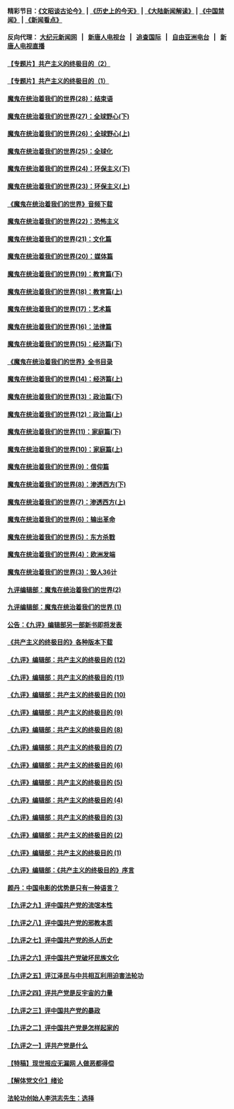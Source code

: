 #### 精彩节目：[《文昭谈古论今》](http://155.138.205.71/wenzhao) | [《历史上的今天》](http://155.138.205.71/today-in-history) | [《大陆新闻解读》](http://155.138.205.71/ntdtv-comedy) | [《中国禁闻》](http://155.138.205.71/ntdtv-news) | [《新闻看点》](http://155.138.205.71/news-insight) 


 #### 反向代理： [大纪元新闻网](http://155.138.205.71:10080/) &nbsp;&nbsp;|&nbsp;&nbsp; [新唐人电视台](http://155.138.205.71:8000/) &nbsp;&nbsp;|&nbsp;&nbsp; [追查国际](http://155.138.205.71:10010/) &nbsp;&nbsp;|&nbsp;&nbsp; [自由亚洲电台](http://155.138.205.71:9800/) &nbsp;&nbsp;|&nbsp;&nbsp; [新唐人电视直播](http://155.138.205.71/) 

#### [【专题片】共产主义的终极目的（2）](../pages/nsc422/n11061941.md?t=02260555) 

#### [【专题片】共产主义的终极目的（1）](../pages/nsc422/n11047728.md?t=02260555) 

#### [魔鬼在统治着我们的世界(28)：结束语](../pages/nsc422/n10936246.md?t=02260555) 

#### [魔鬼在统治着我们的世界(27)：全球野心(下)](../pages/nsc422/n10928319.md?t=02260555) 

#### [魔鬼在统治着我们的世界(26)：全球野心(上)](../pages/nsc422/n10900318.md?t=02260555) 

#### [魔鬼在统治着我们的世界(25)：全球化](../pages/nsc422/n10788205.md?t=02260555) 

#### [魔鬼在统治着我们的世界(24)：环保主义(下)](../pages/nsc422/n10695307.md?t=02260555) 

#### [魔鬼在统治着我们的世界(23)：环保主义(上)](../pages/nsc422/n10688613.md?t=02260555) 

#### [《魔鬼在统治着我们的世界》音频下载](../pages/nsc422/n10635553.md?t=02260555) 

#### [魔鬼在统治着我们的世界(22)：恐怖主义](../pages/nsc422/n10614727.md?t=02260555) 

#### [魔鬼在统治着我们的世界(21)：文化篇](../pages/nsc422/n10597706.md?t=02260555) 

#### [魔鬼在统治着我们的世界(20)：媒体篇](../pages/nsc422/n10586579.md?t=02260555) 

#### [魔鬼在统治着我们的世界(19)：教育篇(下)](../pages/nsc422/n10564808.md?t=02260555) 

#### [魔鬼在统治着我们的世界(18)：教育篇(上)](../pages/nsc422/n10526970.md?t=02260555) 

#### [魔鬼在统治着我们的世界(17)：艺术篇](../pages/nsc422/n10499093.md?t=02260555) 

#### [魔鬼在统治着我们的世界(16)：法律篇](../pages/nsc422/n10485969.md?t=02260555) 

#### [魔鬼在统治着我们的世界(15)：经济篇(下)](../pages/nsc422/n10469975.md?t=02260555) 

#### [《魔鬼在统治着我们的世界》全书目录](../pages/nsc422/n10464261.md?t=02260555) 

#### [魔鬼在统治着我们的世界(14)：经济篇(上)](../pages/nsc422/n10457370.md?t=02260555) 

#### [魔鬼在统治着我们的世界(13)：政治篇(下)](../pages/nsc422/n10448270.md?t=02260555) 

#### [魔鬼在统治着我们的世界(12)：政治篇(上)](../pages/nsc422/n10444576.md?t=02260555) 

#### [魔鬼在统治着我们的世界(11)：家庭篇(下)](../pages/nsc422/n10440961.md?t=02260555) 

#### [魔鬼在统治着我们的世界(10)：家庭篇(上)](../pages/nsc422/n10435448.md?t=02260555) 

#### [魔鬼在统治着我们的世界(9)：信仰篇](../pages/nsc422/n10432159.md?t=02260555) 

#### [魔鬼在统治着我们的世界(8)：渗透西方(下)](../pages/nsc422/n10429603.md?t=02260555) 

#### [魔鬼在统治着我们的世界(7)：渗透西方(上)](../pages/nsc422/n10426013.md?t=02260555) 

#### [魔鬼在统治着我们的世界(6)：输出革命](../pages/nsc422/n10421536.md?t=02260555) 

#### [魔鬼在统治着我们的世界(5)：东方杀戮](../pages/nsc422/n10417707.md?t=02260555) 

#### [魔鬼在统治着我们的世界(4)：欧洲发端](../pages/nsc422/n10414890.md?t=02260555) 

#### [魔鬼在统治着我们的世界(3)：毁人36计](../pages/nsc422/n10411583.md?t=02260555) 

#### [九评编辑部：魔鬼在统治着我们的世界(2)](../pages/nsc422/n10410036.md?t=02260555) 

#### [九评编辑部：魔鬼在统治着我们的世界 (1)](../pages/nsc422/n10406825.md?t=02260555) 

#### [公告：《九评》编辑部另一部新书即将发表](../pages/nsc422/n10405104.md?t=02260555) 

#### [《共产主义的终极目的》各种版本下载](../pages/nsc422/n10022138.md?t=02260555) 

#### [《九评》编辑部：共产主义的终极目的 (12)](../pages/nsc422/n9933272.md?t=02260555) 

#### [《九评》编辑部：共产主义的终极目的 (11)](../pages/nsc422/n9924973.md?t=02260555) 

#### [《九评》编辑部：共产主义的终极目的 (10)](../pages/nsc422/n9920883.md?t=02260555) 

#### [《九评》编辑部：共产主义的终极目的 (9)](../pages/nsc422/n9916363.md?t=02260555) 

#### [《九评》编辑部：共产主义的终极目的 (8)](../pages/nsc422/n9912488.md?t=02260555) 

#### [《九评》编辑部：共产主义的终极目的 (7)](../pages/nsc422/n9901176.md?t=02260555) 

#### [《九评》编辑部：共产主义的终极目的 (6)](../pages/nsc422/n9899359.md?t=02260555) 

#### [《九评》编辑部：共产主义的终极目的 (5)](../pages/nsc422/n9893174.md?t=02260555) 

#### [《九评》编辑部：共产主义的终极目的 (4)](../pages/nsc422/n9891246.md?t=02260555) 

#### [《九评》编辑部：共产主义的终极目的 (3)](../pages/nsc422/n9879879.md?t=02260555) 

#### [《九评》编辑部：共产主义的终极目的 (2)](../pages/nsc422/n9876205.md?t=02260555) 

#### [《九评》编辑部：共产主义的终极目的 (1)](../pages/nsc422/n9865857.md?t=02260555) 

#### [《九评》编辑部：《共产主义的终极目的》序言](../pages/nsc422/n9862666.md?t=02260555) 

#### [颜丹：中国电影的优势是只有一种语言？](../pages/nsc422/n9583062.md?t=02260555) 

#### [【九评之九】评中国共产党的流氓本性](../pages/nsc422/n737542.md?t=02260555) 

#### [【九评之八】评中国共产党的邪教本质](../pages/nsc422/n735942.md?t=02260555) 

#### [【九评之七】评中国共产党的杀人历史](../pages/nsc422/n733806.md?t=02260555) 

#### [【九评之六】评中国共产党破坏民族文化](../pages/nsc422/n731667.md?t=02260555) 

#### [【九评之五】评江泽民与中共相互利用迫害法轮功](../pages/nsc422/n730058.md?t=02260555) 

#### [【九评之四】评共产党是反宇宙的力量](../pages/nsc422/n727814.md?t=02260555) 

#### [【九评之三】评中国共产党的暴政](../pages/nsc422/n725597.md?t=02260555) 

#### [【九评之二】评中国共产党是怎样起家的](../pages/nsc422/n723946.md?t=02260555) 

#### [【九评之一】评共产党是什么](../pages/nsc422/n722529.md?t=02260555) 

#### [【特稿】现世报应无漏网 人做恶都得偿](../pages/nsc422/n4215167.md?t=02260555) 

#### [【解体党文化】绪论](../pages/nsc422/n1449356.md?t=02260555) 

#### [法轮功创始人李洪志先生：选择](../pages/nsc422/n3580738.md?t=02260555) 

